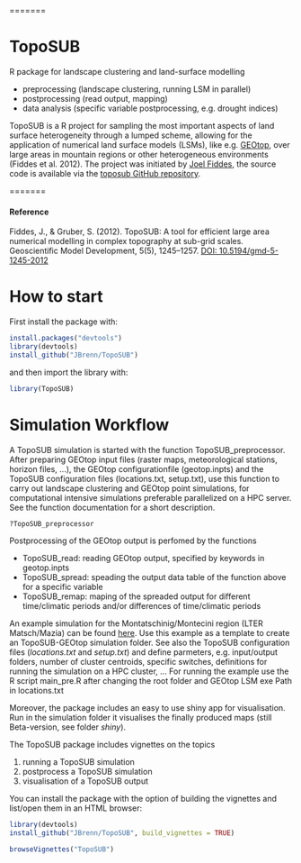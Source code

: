 
=======
# TopoSUB
R package for landscape clustering and land-surface modelling
* preprocessing (landscape clustering, running LSM in parallel)
* postprocessing (read output, mapping)
* data analysis (specific variable postprocessing, e.g. drought indices)


TopoSUB is a R project for sampling the most important  aspects of land surface heterogeneity through a lumped scheme, allowing for the application of numerical land surface models (LSMs), like e.g. [GEOtop](https://github.com/geotopmodel), over large areas in mountain regions or other heterogeneous environments (Fiddes et al. 2012). The project was initiated by [Joel Fiddes](http://www.wsl.ch/info/mitarbeitende/suche/index_EN/?search_name=Joel%20Caduff-Fiddes), the source code is available via the [toposub GitHub repository](https://github.com/joelfiddes/toposub).

=======

#### Reference
Fiddes, J., & Gruber, S. (2012). TopoSUB: A tool for efficient large area numerical modelling in complex topography at sub-grid scales. Geoscientific Model Development, 5(5), 1245–1257. [DOI: 10.5194/gmd-5-1245-2012](http://doi.org/10.5194/gmd-5-1245-2012)

# How to start

First install the package with:

```R
install.packages("devtools")
library(devtools)
install_github("JBrenn/TopoSUB")
```

and then import the library with:

```R
library(TopoSUB)
```

# Simulation Workflow

A TopoSUB simulation is started with the function TopoSUB_preprocessor. After preparing GEOtop input files (raster maps, meteorological stations, horizon files, ...), the GEOtop configurationfile (geotop.inpts) and the TopoSUB configuration files (locations.txt, setup.txt), use this function to carry out landscape clustering and GEOtop point simulations, for computational intensive simulations preferable parallelized on a HPC server. See the function documentation for a short description.

```R
?TopoSUB_preprocessor
```

Postprocessing of the GEOtop output is perfomed by the functions

* TopoSUB_read: reading GEOtop output, specified by keywords in geotop.inpts
* TopoSUB_spread: speading the output data table of the function above for a specific variable
* TopoSUB_remap: maping of the spreaded output for different time/climatic periods and/or differences of time/climatic periods

An example simulation for the Montatschinig/Montecini region (LTER Matsch/Mazia) can be found [here](https://cloud.scientificnet.org/index.php/s/Y6UwKt79pFZp2uR). Use this example as a template to create an TopoSUB-GEOtop simulation folder. See also the TopoSUB configuration files (_locations.txt_ and _setup.txt_) and define parmeters, e.g. input/output folders, number of cluster centroids, specific switches, definitions for running the simulation on a HPC cluster, ... For running the example use the R script main_pre.R after changing the root folder and GEOtop LSM exe Path in locations.txt   

Moreover, the package includes an easy to use shiny app for visualisation. Run in the simulation folder it visualises the finally produced maps (still Beta-version, see folder _shiny_).

The TopoSUB package includes vignettes on the topics

1. running a TopoSUB simulation
2. postprocess a TopoSUB simulation
3. visualisation of a TopoSUB output

You can install the package with the option of building the vignettes and list/open them in an HTML browser:

```R
library(devtools)
install_github("JBrenn/TopoSUB", build_vignettes = TRUE)

browseVignettes("TopoSUB")
```


